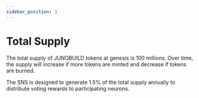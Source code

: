 ```yaml
---
sidebar_position: 3
---
```


# Total Supply

The total supply of JUNOBUILD tokens at genesis is 100 millions. Over time, the supply will increase if more tokens are minted and decrease if tokens are burned.

The SNS is designed to generate 1.5% of the total supply annually to distribute voting rewards to participating neurons.
